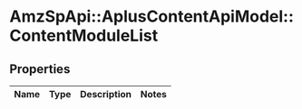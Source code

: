 # AmzSpApi::AplusContentApiModel::ContentModuleList

## Properties
Name | Type | Description | Notes
------------ | ------------- | ------------- | -------------


